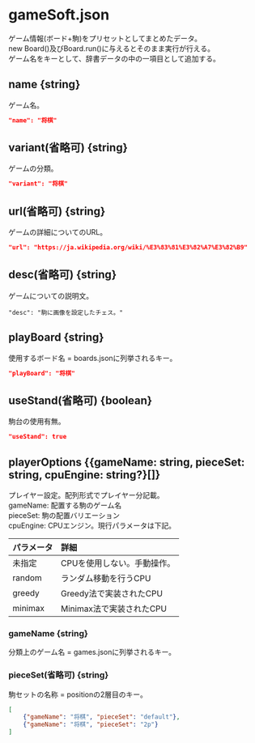 # gameSoft.json
ゲーム情報(ボード+駒)をプリセットとしてまとめたデータ。  
new Board()及びBoard.run()に与えるとそのまま実行が行える。  
ゲーム名をキーとして、辞書データの中の一項目として追加する。

## name {string}
ゲーム名。
```json
"name": "将棋"
```

## variant(省略可) {string}
ゲームの分類。
```json
"variant": "将棋"
```

## url(省略可) {string}
ゲームの詳細についてのURL。
```json
"url": "https://ja.wikipedia.org/wiki/%E3%83%81%E3%82%A7%E3%82%B9"
```

## desc(省略可) {string}
ゲームについての説明文。
```
"desc": "駒に画像を設定したチェス。"
```

## playBoard {string}
使用するボード名 = boards.jsonに列挙されるキー。
```json
"playBoard": "将棋"
```

## useStand(省略可) {boolean}
駒台の使用有無。
```json
"useStand": true
```

## playerOptions {{gameName: string, pieceSet: string, cpuEngine: string?}[]}
プレイヤー設定。配列形式でプレイヤー分記載。  
gameName: 配置する駒のゲーム名  
pieceSet: 駒の配置バリエーション  
cpuEngine: CPUエンジン。現行パラメータは下記。

|パラメータ|詳細
|:----|:----
|未指定|CPUを使用しない。手動操作。
|random|ランダム移動を行うCPU
|greedy|Greedy法で実装されたCPU
|minimax|Minimax法で実装されたCPU


### gameName {string}
分類上のゲーム名 = games.jsonに列挙されるキー。

### pieceSet(省略可) {string}
駒セットの名称 = positionの2層目のキー。
```json
[
	{"gameName": "将棋", "pieceSet": "default"},
	{"gameName": "将棋", "pieceSet": "2p"}
]
```
